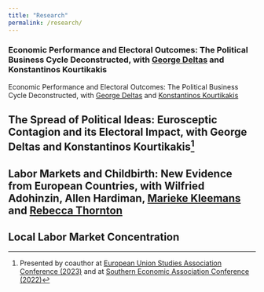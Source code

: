```yaml
---
title: "Research"
permalink: /research/
---
```


### Economic Performance and Electoral Outcomes: The Political Business Cycle Deconstructed, with [George Deltas](http://faculty.las.illinois.edu/deltas/) and Konstantinos Kourtikakis 

Economic Performance and Electoral Outcomes: The Political Business Cycle Deconstructed, with [George Deltas](http://faculty.las.illinois.edu/deltas/) and [Konstantinos Kourtikakis](https://pol.illinois.edu/directory/profile/kkourtik)

## The Spread of Political Ideas: Eurosceptic Contagion and its Electoral Impact, with George Deltas and Konstantinos Kourtikakis[^1]

[^1]: Presented by coauthor at [European Union Studies Association Conference (2023)](https://www.eustudies.org/conference) and at [Southern Economic Association Conference (2022)](https://www.southerneconomic.org/event/7662b305-ad92-474d-8f2c-bce1240b9858/summary)

## Labor Markets and Childbirth: New Evidence from European Countries, with Wilfried Adohinzin, Allen Hardiman, [Marieke Kleemans](https://sites.google.com/site/mariekekleemans/home?authuser=0) and [Rebecca Thornton](https://www.rebeccathornton.net/) 

## Local Labor Market Concentration